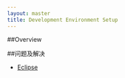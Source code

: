 ```yaml
---
layout: master
title: Development Environment Setup
---
```


##Overview

##问题及解决

- [Eclipse](eclipse-problem.html)
